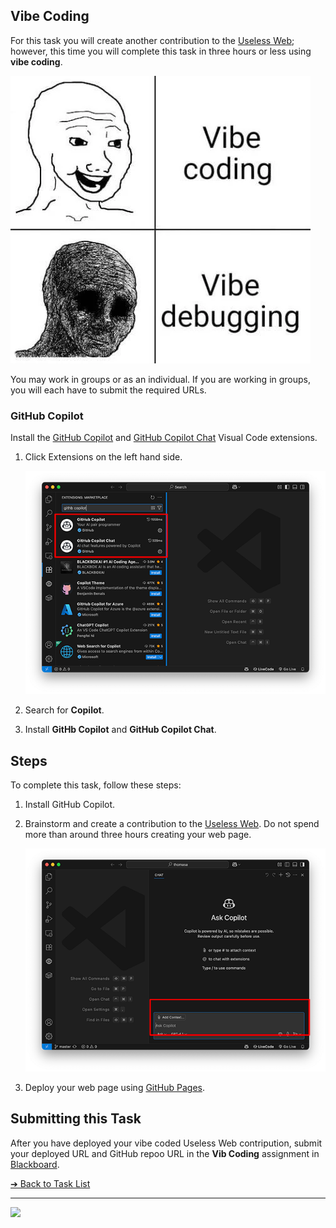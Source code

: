 <style>@import url("//readme.codeadam.ca/readme.css");</style>

## Vibe Coding

For this task you will create another contribution to the [Useless Web](https://theuselessweb.com/); however, this time you will complete this task in three hours or less using **vibe coding**.

![Vibe Coding](images/meme-vibe.png)

You may work in groups or as an individual. If you are working in groups, you will each have to submit the required URLs.

### GitHub Copilot 

Install the [GitHub Copilot](https://code.visualstudio.com/docs/copilot/overview) and [GitHub Copilot Chat](https://code.visualstudio.com/docs/copilot/overview) Visual Code extensions.

1. Click Extensions on the left hand side. 

    ![Install GitHub Copilot](images/screenshot-copilot-search.png)
    
2. Search for **Copilot**.
3. Install **GitHb Copilot** and **GitHub Copilot Chat**.

## Steps

To complete this task, follow these steps:

1. Install GitHub Copilot.
2. Brainstorm and create a contribution to the [Useless Web](https://theuselessweb.com/). Do not spend more than around three hours creating your web page.

    ![GitHub Copilot Chat](images/screenshot-copilot-chat.png)

3. Deploy your web page using [GitHub Pages](https://pages.github.com/).

## Submitting this Task

After you have deployed your vibe coded Useless Web contripution, submit your deployed URL and GitHub repoo URL in the **Vib Coding** assignment in [Blackboard](https://learn.humber.ca/).

[&#10132; Back to Task List](/)

---

<a href="https://brickmmo.com">
<img src="https://brickmmo.com/images/brickmmo-logo-horizontal.jpg" width="100">
</a>
